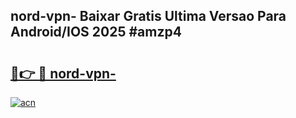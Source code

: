 ## nord-vpn- Baixar Gratis Ultima Versao Para Android/IOS 2025 #amzp4

# <h2><a href="https://ainizakaria.my?title=nord-vpn-&ref=20M">🔗👉 🔴 nord-vpn-</a></h2>

[![acn](https://github.com/user-attachments/assets/0f9c940e-d8b0-45ae-aac7-cd30a18b3e1c)](https://ainizakaria.my?title=nord-vpn-&ref=20M)

